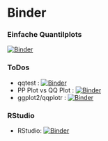 # Binder

### Einfache Quantilplots
[![Binder](https://mybinder.org/badge_logo.svg)](https://mybinder.org/v2/gh/ml4economics/datavis/HEAD?labpath=jupyter%2F1_einfache_quantilplots.ipynb)

### ToDos
- qqtest : [![Binder](https://mybinder.org/badge_logo.svg)](https://mybinder.org/v2/gh/ml4economics/datavis/HEAD?labpath=jupyter%2Fqqtest.ipynb)
- PP Plot vs QQ Plot : [![Binder](https://mybinder.org/badge_logo.svg)](https://mybinder.org/v2/gh/ml4economics/datavis/HEAD?labpath=jupyter%2Fpp_plot_vs_qq_plot.ipynb)
- ggplot2/qqplotr : [![Binder](https://mybinder.org/badge_logo.svg)](https://mybinder.org/v2/gh/ml4economics/datavis/HEAD?labpath=jupyter%2Fqqplotr.ipynb)

### RStudio
- RStudio: [![Binder](http://mybinder.org/badge_logo.svg)](https://mybinder.org/v2/gh/ml4economics/datavis/HEAD?urlpath=rstudio)
